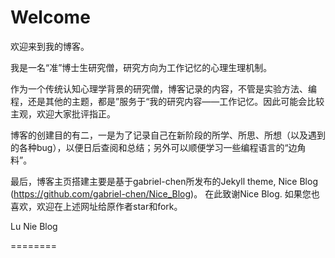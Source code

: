 Welcome 
=======
欢迎来到我的博客。

我是一名“准”博士生研究僧，研究方向为工作记忆的心理生理机制。

作为一个传统认知心理学背景的研究僧，博客记录的内容，不管是实验方法、编程，还是其他的主题，都是”服务于“我的研究内容——工作记忆。因此可能会比较主观，欢迎大家批评指正。

博客的创建目的有二，一是为了记录自己在新阶段的所学、所思、所想（以及遇到的各种bug），以便日后查阅和总结；另外可以顺便学习一些编程语言的“边角料”。

最后，博客主页搭建主要是基于gabriel-chen所发布的Jekyll theme, Nice Blog (https://github.com/gabriel-chen/Nice_Blog)。 在此致谢Nice Blog. 如果您也喜欢，欢迎在上述网址给原作者star和fork。


Lu Nie Blog

========